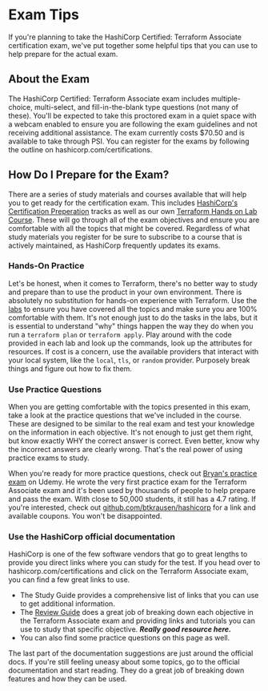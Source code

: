 # Exam Tips

If you're planning to take the HashiCorp Certified: Terraform Associate certification exam, we've put together some helpful tips that you can use to help prepare for the actual exam.

## About the Exam

The HashiCorp Certified: Terraform Associate exam includes multiple-choice, multi-select, and fill-in-the-blank type questions (not many of these). You'll be expected to take this proctored exam in a quiet space with a webcam enabled to ensure you are following the exam guidelines and not receiving additional assistance. The exam currently costs $70.50 and is available to take through PSI. You can register for the exams by following the outline on hashicorp.com/certifications.

## How Do I Prepare for the Exam?

There are a series of study materials and courses available that will help you to get ready for the certification exam.  This includes [HashiCorp's Certification Preperation](https://developer.hashicorp.com/terraform/tutorials/certification-003) tracks as well as our own [Terraform Hands on Lab Course](https://cloudblitz.in).  These will go through all of the exam objectives and ensure you are comfortable with all the topics that might be covered. Regardless of what study materials you register for be sure to subscribe to a course that is actively maintained, as HashiCorp frequently updates its exams.

### Hands-On Practice

Let's be honest, when it comes to Terraform, there's no better way to study and prepare than to use the product in your own environment. There is absolutely no substitution for hands-on experience with Terraform. Use the [labs](README.md) to ensure you have covered all the topics and make sure you are 100% comfortable with them. It's not enough just to do the tasks in the labs, but it is essential to understand "why" things happen the way they do when you run a `terraform plan` or `terraform apply`. Play around with the code provided in each lab and look up the commands, look up the attributes for resources. If cost is a concern, use the available providers that interact with your local system, like the `local`, `tls`, or `random` provider. Purposely break things and figure out how to fix them.

### Use Practice Questions

When you are getting comfortable with the topics presented in this exam, take a look at the practice questions that we've included in the course. These are designed to be similar to the real exam and test your knowledge on the information in each objective. It's not enough to just get them right, but know exactly WHY the correct answer is correct. Even better, know why the incorrect answers are clearly wrong. That's the real power of using practice exams to study.

When you're ready for more practice questions, check out [Bryan's practice exam](https://cloudblitz.in) on Udemy. He wrote the very first practice exam for the Terraform Associate exam and it's been used by thousands of people to help prepare and pass the exam. With close to 50,000 students, it still has a 4.7 rating. If you're interested, check out [github.com/btkrausen/hashicorp](github.com/btkrausen/hashicorp) for a link and available coupons. You won't be disappointed.

### Use the HashiCorp official documentation

HashiCorp is one of the few software vendors that go to great lengths to provide you direct links where you can study for the test. If you head over to hashicorp.com/certifications and click on the Terraform Associate exam, you can find a few great links to use. 

 - The Study Guide provides a comprehensive list of links that you can use to get additional information. 
 - The [Review Guide](README.md) does a great job of breaking down each objective in the Terraform Associate exam and providing links and tutorials you can use to study that specific objective. ***Really good resource here.***
 - You can also find some practice questions on this page as well.

 The last part of the documentation suggestions are just around the official docs. If you're still feeling uneasy about some topics, go to the official documentation and start reading. They do a great job of breaking down features and how they can be used.